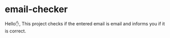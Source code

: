 # email-checker
Hello✋, This project checks if the entered email is email and informs you if it is correct.
